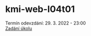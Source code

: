 # kmi-web-l04t01

Termín odevzdání: 29. 3. 2022 - 23:00 <br>
[Zadání úkolu](https://www.thomasparsley.cz/vyuka/2021-2022/kmi/tvorba-webovych-stranek/cviceni/jak-psat-css#task-1)
